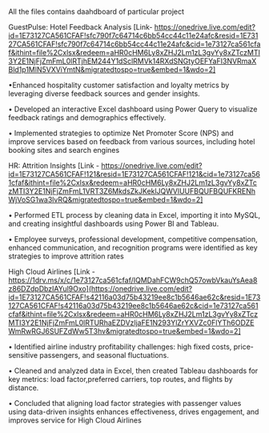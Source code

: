 All the files contains daahdboard of particular project

 GuestPulse: Hotel Feedback Analysis [Link-  https://onedrive.live.com/edit?id=1E73127CA561CFAF!sfc790f7c64714c6bb54cc44c11e24afc&resid=1E73127CA561CFAF!sfc790f7c64714c6bb54cc44c11e24afc&cid=1e73127ca561cfaf&ithint=file%2Cxlsx&redeem=aHR0cHM6Ly8xZHJ2Lm1zL3gvYy8xZTczMTI3Y2E1NjFjZmFmL0lRTjhEM244Y1dSclRMVk14RXdSNGtyOEFYaFI3NVRmaXBld1p1MlN5VXViYmtN&migratedtospo=true&embed=1&wdo=2]
 
 •Enhanced hospitality customer satisfaction and loyalty metrics by leveraging diverse feedback sources and gender insights.
 
 • Developed an interactive Excel dashboard using Power Query to visualize feedback ratings and demographics effectively.
 
 • Implemented strategies to optimize Net Promoter Score (NPS) and improve services based on feedback from various sources, including hotel booking sites and search engines

 
 HR: Attrition Insights [Link - https://onedrive.live.com/edit?id=1E73127CA561CFAF!121&resid=1E73127CA561CFAF!121&cid=1e73127ca561cfaf&ithint=file%2Cxlsx&redeem=aHR0cHM6Ly8xZHJ2Lm1zL3gvYy8xZTczMTI3Y2E1NjFjZmFmL1VRT3Z6MkdsZkJKeklJQWVlUUFBQUFBQUFKRENhWjVoSG1wa3lvRQ&migratedtospo=true&embed=1&wdo=2]
 
 • Performed ETL process by cleaning data in Excel, importing it into MySQL, and creating insightful dashboards using Power BI and Tableau.
 
 • Employee surveys, professional development, competitive compensation, enhanced communication, and recognition programs were identified as key strategies to improve attrition rates

 
 High Cloud Airlines [Link -https://1drv.ms/x/c/1e73127ca561cfaf/IQMDahFCW9chQ57owbVkauYsAea8z86DZdpDbzIAYul9Oxo](https://onedrive.live.com/edit?id=1E73127CA561CFAF!s42116a03d75b43219ee8c1b5646ae62c&resid=1E73127CA561CFAF!s42116a03d75b43219ee8c1b5646ae62c&cid=1e73127ca561cfaf&ithint=file%2Cxlsx&redeem=aHR0cHM6Ly8xZHJ2Lm1zL3gvYy8xZTczMTI3Y2E1NjFjZmFmL0lRTURhaEZDVzljaFE1N293YlZrYXVZc0FlYTh6ODZEWmRwRGJ6SUFZdWw5T3hv&migratedtospo=true&embed=1&wdo=2]
 
 • Identified airline industry profitability challenges: high fixed costs, price-sensitive passengers, and seasonal fluctuations.

 • Cleaned and analyzed data in Excel, then created Tableau dashboards for key metrics: load factor,preferred carriers, top routes, and flights by distance.
 
 • Concluded that aligning load factor strategies with passenger values using data-driven insights enhances effectiveness, drives engagement, and improves service for High Cloud Airlines

